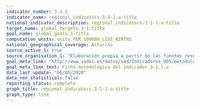 ```yaml
---
indicator_number: 3.1.1
indicator_name: regional_indicators.3-1-1-a-title
national_indicator_description: regional_indicators.3-1-1-a-title
target_name: global_targets.3-1-title
goal_name: global_goals.3-title
computation_units: units.PER_100000_LIVE_BIRTHS
national_geographical_coverage: Asturias
source_active_1: true
source_organisation_1: "Elaboración propia a partir de las fuentes reseñadas en la ficha metodológica."
goal_meta_link: "http://www.sadei.es/datos/sad/Indicadores_ODS/metodologia/3.1.1.a.pdf"
goal_meta_link_text: Ficha metodológica del indicador 3.1.1.a
data_last_update: "06/05/2020"
data_non_statistical: false
reporting_status: complete
graph_title: regional_indicators.3-1-1-a-title
graph_type: line
---
```

